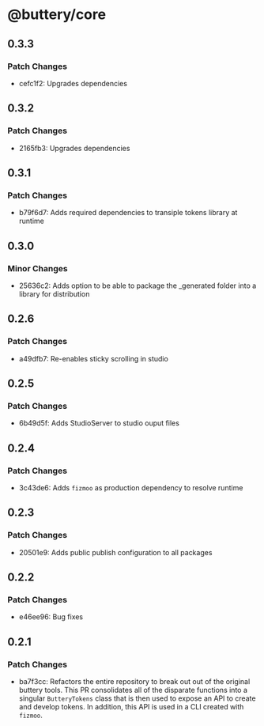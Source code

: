 # @buttery/core

## 0.3.3

### Patch Changes

- cefc1f2: Upgrades dependencies

## 0.3.2

### Patch Changes

- 2165fb3: Upgrades dependencies

## 0.3.1

### Patch Changes

- b79f6d7: Adds required dependencies to transiple tokens library at runtime

## 0.3.0

### Minor Changes

- 25636c2: Adds option to be able to package the \_generated folder into a library for distribution

## 0.2.6

### Patch Changes

- a49dfb7: Re-enables sticky scrolling in studio

## 0.2.5

### Patch Changes

- 6b49d5f: Adds StudioServer to studio ouput files

## 0.2.4

### Patch Changes

- 3c43de6: Adds `fizmoo` as production dependency to resolve runtime

## 0.2.3

### Patch Changes

- 20501e9: Adds public publish configuration to all packages

## 0.2.2

### Patch Changes

- e46ee96: Bug fixes

## 0.2.1

### Patch Changes

- ba7f3cc: Refactors the entire repository to break out out of the original buttery tools. This PR consolidates all of the disparate functions into a singular `ButteryTokens` class that is then used to expose an API to create and develop tokens. In addition, this API is used in a CLI created with `fizmoo`.
